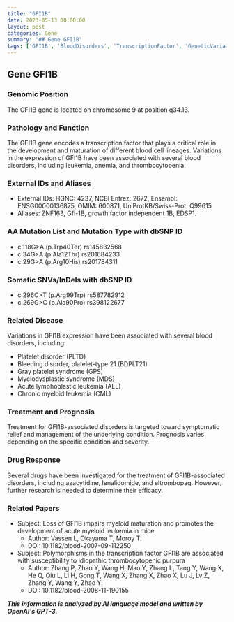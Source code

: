 ```yaml
---
title: "GFI1B"
date: 2023-05-13 00:00:00
layout: post
categories: Gene
summary: "## Gene GFI1B"
tags: ['GFI1B', 'BloodDisorders', 'TranscriptionFactor', 'GeneticVariations', 'TreatmentOptions', 'Prognosis', 'DrugResponse', 'ResearchPapers']
---
```


## Gene GFI1B

### Genomic Position
The GFI1B gene is located on chromosome 9 at position q34.13.

### Pathology and Function
The GFI1B gene encodes a transcription factor that plays a critical role in the development and maturation of different blood cell lineages. Variations in the expression of GFI1B have been associated with several blood disorders, including leukemia, anemia, and thrombocytopenia.

### External IDs and Aliases
- External IDs: HGNC: 4237, NCBI Entrez: 2672, Ensembl: ENSG00000136875, OMIM: 600871, UniProtKB/Swiss-Prot: Q99615
- Aliases: ZNF163, Gfi-1B, growth factor independent 1B, EDSP1.

### AA Mutation List and Mutation Type with dbSNP ID
- c.118G>A (p.Trp40Ter) rs145832568
- c.34G>A (p.Ala12Thr) rs201684233
- c.29G>A (p.Arg10His) rs201784311

### Somatic SNVs/InDels with dbSNP ID
- c.296C>T (p.Arg99Trp) rs587782912
- c.269G>C (p.Ala90Pro) rs398122677

### Related Disease
Variations in GFI1B expression have been associated with several blood disorders, including:
- Platelet disorder (PLTD)
- Bleeding disorder, platelet-type 21 (BDPLT21)
- Gray platelet syndrome (GPS)
- Myelodysplastic syndrome (MDS)
- Acute lymphoblastic leukemia (ALL)
- Chronic myeloid leukemia (CML)

### Treatment and Prognosis
Treatment for GFI1B-associated disorders is targeted toward symptomatic relief and management of the underlying condition. Prognosis varies depending on the specific condition and severity.

### Drug Response
Several drugs have been investigated for the treatment of GFI1B-associated disorders, including azacytidine, lenalidomide, and eltrombopag. However, further research is needed to determine their efficacy.

### Related Papers
- Subject: Loss of GFI1B impairs myeloid maturation and promotes the development of acute myeloid leukemia in mice
  - Author: Vassen L, Okayama T, Moroy T.
  - DOI: 10.1182/blood-2007-09-112250
- Subject: Polymorphisms in the transcription factor GFI1B are associated with susceptibility to idiopathic thrombocytopenic purpura
  - Author: Zhang P, Zhao Y, Wang H, Mao Y, Zhang L, Tang Y, Wang X, He Q, Qiu L, Li H, Gong T, Wang X, Zhang X, Zhao X, Lu J, Lv Z, Zhang Y, Wang Y, Zhao Y.
  - DOI: 10.1182/blood-2008-11-190155

**_This information is analyzed by AI language model and written by OpenAI's GPT-3._**